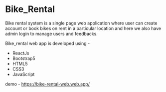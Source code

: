 # Bike_Rental
Bike rental system is a single page web application where user can create account or book bikes on rent in a particular location and here we also have admin login to manage users and feedbacks.

Bike_rental web app is developed using -

* ReactJs
* Bootstrap5
* HTML5
* CSS3
* JavaScript


demo - https://bike-rental-web.web.app/